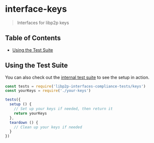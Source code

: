 # interface-keys <!-- omit in toc -->

> Interfaces for libp2p keys

## Table of Contents <!-- omit in toc -->
- [Using the Test Suite](#using-the-test-suite)

## Using the Test Suite

You can also check out the [internal test suite](../../test/crypto/compliance.spec.js) to see the setup in action.

```js
const tests = require('libp2p-interfaces-compliance-tests/keys')
const yourKeys = require('./your-keys')

tests({
  setup () {
    // Set up your keys if needed, then return it
    return yourKeys
  },
  teardown () {
    // Clean up your keys if needed
  }
})
```
